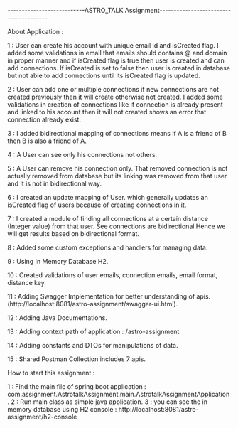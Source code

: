 ---------------------------ASTRO_TALK Assignment---------------------------------------

About Application :

1 : User can create his account with unique email id and isCreated flag. I added some validations in email that emails should
    contains @ and domain in proper manner and if isCreated flag is true then user is created and can add connections. If isCreated
    is set to false then user is created in database but not able to add connections until its isCreated flag is updated.

2 : User can add one or multiple connections if new connections are not created previously then it will create otherwise not created.
    I added some validations in creation of connections like if connection is already present and linked to his account then it will not created shows an error that connection already exist.

3 : I added bidirectional mapping of connections means if A is a friend of B then B is also a friend of A.

4 : A User can see only his connections not others.

5 : A User can remove his connection only. That removed connection is not actually removed from database but its linking was removed from that user and It is not in bidirectional way.

6 : I created an update mapping of User. which generally updates an isCreated flag of users because of creating connections in it.

7 : I created a module of finding all connections at a certain distance (Integer value) from that user. See connections are bidirectional Hence we will get results based on bidirectional format.

8 : Added some custom exceptions and handlers for managing data.

9 : Using In Memory Database H2.

10 : Created validations of user emails, connection emails, email format, distance key.

11 : Adding Swagger Implementation for better understanding of apis.  (http://localhost:8081/astro-assignment/swagger-ui.html).

12 : Adding Java Documentations.

13 : Adding context path of application :   /astro-assignment

14 : Adding constants and DTOs for manipulations of data.

15 : Shared Postman Collection includes 7 apis.

How to start this assignment :

1 : Find the main file of spring boot application :  com.assignment.AstrotalkAssignment.main.AstrotalkAssignmentApplication.
2 : Run main class as simple java application.
3 : you can see the in memory database using H2 console : http://localhost:8081/astro-assignment/h2-console

